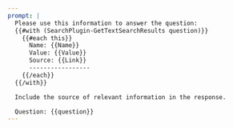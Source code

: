 ```yaml
---
prompt: |
  Please use this information to answer the question:
  {{#with (SearchPlugin-GetTextSearchResults question)}}
    {{#each this}}
      Name: {{Name}}
      Value: {{Value}}
      Source: {{Link}}
      -----------------
    {{/each}}
  {{/with}}

  Include the source of relevant information in the response.

  Question: {{question}}
---
```

